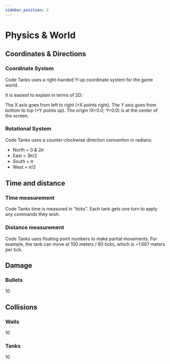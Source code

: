 ```yaml
---
sidebar_position: 3
---
```


# Physics & World

## Coordinates & Directions
### Coordinate System

Code Tanks uses a right-handed Y-up coordinate system for the game world.

It is easiest to explain in terms of 2D:

The X axis goes from left to right (+X points right).
The Y axis goes from bottom to top (+Y points up).
The origin (X=0.0; Y=0.0) is at the center of the screen.

### Rotational System

Code Tanks uses a counter-clockwise direction convention in radians:
- North = 0 & 2𝜋
- East = 3𝜋/2
- South = 𝜋
- West = 𝜋/2

## Time and distance
### Time measurement
Code Tanks time is measured in "ticks". Each tank gets one turn to apply any commands they wish.

### Distance measurement
Code Tanks uses floating point numbers to make partial movements. For example, the tank can move at 100 meters / 60 ticks, which is ~1.667 meters per tick.

## Damage
### Bullets
10

## Collisions
### Walls
10
### Tanks
10